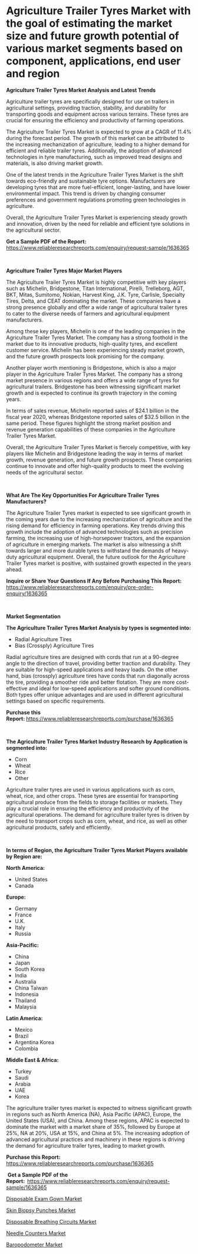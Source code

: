 <p><h1>Agriculture Trailer Tyres Market with the goal of estimating the market size and future growth potential of various market segments based on component, applications, end user and region</h1></p><p><strong>Agriculture Trailer Tyres Market Analysis and Latest Trends</strong></p>
<p><p>Agriculture trailer tyres are specifically designed for use on trailers in agricultural settings, providing traction, stability, and durability for transporting goods and equipment across various terrains. These tyres are crucial for ensuring the efficiency and productivity of farming operations.</p><p>The Agriculture Trailer Tyres Market is expected to grow at a CAGR of 11.4% during the forecast period. The growth of this market can be attributed to the increasing mechanization of agriculture, leading to a higher demand for efficient and reliable trailer tyres. Additionally, the adoption of advanced technologies in tyre manufacturing, such as improved tread designs and materials, is also driving market growth.</p><p>One of the latest trends in the Agriculture Trailer Tyres Market is the shift towards eco-friendly and sustainable tyre options. Manufacturers are developing tyres that are more fuel-efficient, longer-lasting, and have lower environmental impact. This trend is driven by changing consumer preferences and government regulations promoting green technologies in agriculture.</p><p>Overall, the Agriculture Trailer Tyres Market is experiencing steady growth and innovation, driven by the need for reliable and efficient tyre solutions in the agricultural sector.</p></p>
<p><strong>Get a Sample PDF of the Report:&nbsp;</strong> <a href="https://www.reliableresearchreports.com/enquiry/request-sample/1636365">https://www.reliableresearchreports.com/enquiry/request-sample/1636365</a></p>
<p>&nbsp;</p>
<p><strong>Agriculture Trailer Tyres Major Market Players</strong></p>
<p><p>The Agriculture Trailer Tyres Market is highly competitive with key players such as Michelin, Bridgestone, Titan International, Pirelli, Trelleborg, AGT, BKT, Mitas, Sumitomo, Nokian, Harvest King, J.K. Tyre, Carlisle, Specialty Tires, Delta, and CEAT dominating the market. These companies have a strong presence globally and offer a wide range of agricultural trailer tyres to cater to the diverse needs of farmers and agricultural equipment manufacturers.</p><p>Among these key players, Michelin is one of the leading companies in the Agriculture Trailer Tyres Market. The company has a strong foothold in the market due to its innovative products, high-quality tyres, and excellent customer service. Michelin has been experiencing steady market growth, and the future growth prospects look promising for the company.</p><p>Another player worth mentioning is Bridgestone, which is also a major player in the Agriculture Trailer Tyres Market. The company has a strong market presence in various regions and offers a wide range of tyres for agricultural trailers. Bridgestone has been witnessing significant market growth and is expected to continue its growth trajectory in the coming years.</p><p>In terms of sales revenue, Michelin reported sales of $24.1 billion in the fiscal year 2020, whereas Bridgestone reported sales of $32.5 billion in the same period. These figures highlight the strong market position and revenue generation capabilities of these companies in the Agriculture Trailer Tyres Market.</p><p>Overall, the Agriculture Trailer Tyres Market is fiercely competitive, with key players like Michelin and Bridgestone leading the way in terms of market growth, revenue generation, and future growth prospects. These companies continue to innovate and offer high-quality products to meet the evolving needs of the agricultural sector.</p></p>
<p>&nbsp;</p>
<p><strong>What Are The Key Opportunities For Agriculture Trailer Tyres Manufacturers?</strong></p>
<p><p>The Agriculture Trailer Tyres market is expected to see significant growth in the coming years due to the increasing mechanization of agriculture and the rising demand for efficiency in farming operations. Key trends driving this growth include the adoption of advanced technologies such as precision farming, the increasing use of high-horsepower tractors, and the expansion of agriculture in emerging markets. The market is also witnessing a shift towards larger and more durable tyres to withstand the demands of heavy-duty agricultural equipment. Overall, the future outlook for the Agriculture Trailer Tyres market is positive, with sustained growth expected in the years ahead.</p></p>
<p><strong>Inquire or Share Your Questions If Any Before Purchasing This Report:</strong> <a href="https://www.reliableresearchreports.com/enquiry/pre-order-enquiry/1636365">https://www.reliableresearchreports.com/enquiry/pre-order-enquiry/1636365</a></p>
<p>&nbsp;</p>
<p><strong>Market Segmentation</strong></p>
<p><strong>The Agriculture Trailer Tyres Market Analysis by types is segmented into:</strong></p>
<p><ul><li>Radial Agriculture Tires</li><li>Bias (Crossply) Agriculture Tires</li></ul></p>
<p><p>Radial agriculture tires are designed with cords that run at a 90-degree angle to the direction of travel, providing better traction and durability. They are suitable for high-speed applications and heavy loads. On the other hand, bias (crossply) agriculture tires have cords that run diagonally across the tire, providing a smoother ride and better flotation. They are more cost-effective and ideal for low-speed applications and softer ground conditions. Both types offer unique advantages and are used in different agricultural settings based on specific requirements.</p></p>
<p><strong>Purchase this Report:&nbsp;</strong><a href="https://www.reliableresearchreports.com/purchase/1636365">https://www.reliableresearchreports.com/purchase/1636365</a></p>
<p>&nbsp;</p>
<p><strong>The Agriculture Trailer Tyres Market Industry Research by Application is segmented into:</strong></p>
<p><ul><li>Corn</li><li>Wheat</li><li>Rice</li><li>Other</li></ul></p>
<p><p>Agriculture trailer tyres are used in various applications such as corn, wheat, rice, and other crops. These tyres are essential for transporting agricultural produce from the fields to storage facilities or markets. They play a crucial role in ensuring the efficiency and productivity of the agricultural operations. The demand for agriculture trailer tyres is driven by the need to transport crops such as corn, wheat, and rice, as well as other agricultural products, safely and efficiently.</p></p>
<p>&nbsp;</p>
<p><strong>In terms of Region, the Agriculture Trailer Tyres Market Players available by Region are:</strong></p>
<p>
    <p> <strong> North America: </strong>
        <ul>
            <li>United States</li>
            <li>Canada</li>
        </ul>
        </p> 
    <p> <strong> Europe: </strong>
        <ul>
            <li>Germany</li>
            <li>France</li>
            <li>U.K.</li>
            <li>Italy</li>
            <li>Russia</li>
        </ul>
        </p> 
    <p> <strong> Asia-Pacific: </strong>
        <ul>
            <li>China</li>
            <li>Japan</li>
            <li>South Korea</li>
            <li>India</li>
            <li>Australia</li>
            <li>China Taiwan</li>
            <li>Indonesia</li>
            <li>Thailand</li>
            <li>Malaysia</li>
        </ul>
        </p> 
    <p> <strong> Latin America: </strong>
        <ul>
            <li>Mexico</li>
            <li>Brazil</li>
            <li>Argentina Korea</li>
            <li>Colombia</li>
        </ul>
        </p> 
    <p> <strong> Middle East & Africa: </strong>
        <ul>
            <li>Turkey</li>
            <li>Saudi</li>
            <li>Arabia</li>
            <li>UAE</li>
            <li>Korea</li>
        </ul>
    </p>
    </p>
<p><p>The agriculture trailer tyres market is expected to witness significant growth in regions such as North America (NA), Asia Pacific (APAC), Europe, the United States (USA), and China. Among these regions, APAC is expected to dominate the market with a market share of 35%, followed by Europe at 25%, NA at 20%, USA at 15%, and China at 5%. The increasing adoption of advanced agricultural practices and machinery in these regions is driving the demand for agriculture trailer tyres, leading to market growth.</p></p>
<p><strong>Purchase this Report: </strong><a href="https://www.reliableresearchreports.com/purchase/1636365">https://www.reliableresearchreports.com/purchase/1636365</a></p>
<p>&nbsp;<strong>Get a Sample PDF of the Report:&nbsp;&nbsp;</strong><a href="https://www.reliableresearchreports.com/enquiry/request-sample/1636365">https://www.reliableresearchreports.com/enquiry/request-sample/1636365</a></p>
<p><strong></strong></p>
<p><p><a href="https://medium.com/@vidyap2912/disposable-exam-gown-market-size-and-market-trends-complete-industry-overview-2024-to-2031-9777cb8cd269">Disposable Exam Gown Market</a></p><p><a href="https://medium.com/@kayliherzog567/skin-biopsy-punches-market-trends-and-market-analysis-forecasted-for-period-2024-2031-e60cb15c53bb">Skin Biopsy Punches Market</a></p><p><a href="https://medium.com/@vidyap2912/disposable-breathing-circuits-market-size-reveals-the-best-marketing-channels-in-global-industry-1de59a80466b">Disposable Breathing Circuits Market</a></p><p><a href="https://medium.com/@magaliortiz1955/needle-counters-market-size-reveals-the-best-marketing-channels-in-global-industry-6d5fadf9eea4">Needle Counters Market</a></p><p><a href="https://medium.com/@kayliherzog567/baropodometer-market-competitive-analysis-market-trends-and-forecast-to-2031-05d31adaea07">Baropodometer Market</a></p></p>